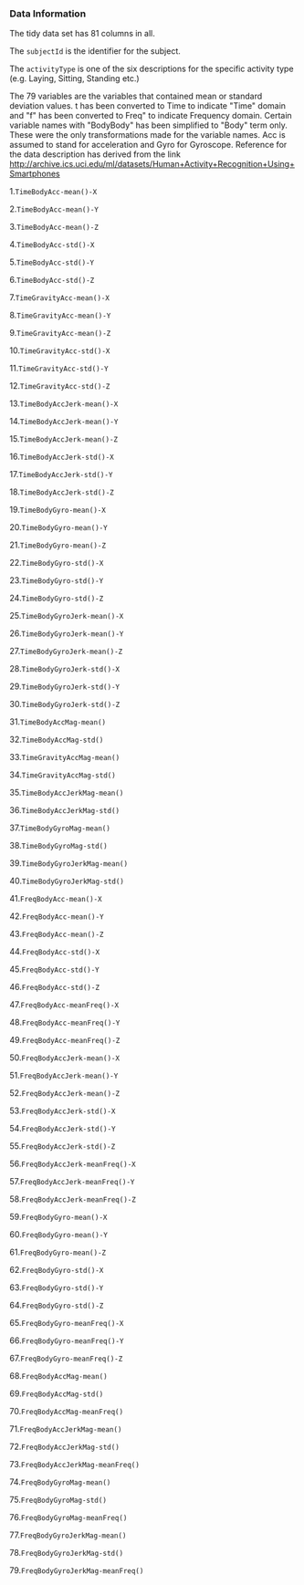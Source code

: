 ### Data Information

The tidy data set has 81 columns in all.

The `subjectId` is the identifier for the subject.

The `activityType` is one of the six descriptions for the specific activity type (e.g. Laying, Sitting, Standing etc.)

The 79 variables are the variables that contained mean or standard deviation values.
t has been converted to Time to indicate "Time" domain and "f" has been converted to Freq" to indicate Frequency domain.
Certain variable names with "BodyBody" has been simplified to "Body" term only.
These were the only transformations made for the variable names.
Acc is assumed to stand for acceleration and Gyro for Gyroscope.
Reference for the data description has derived from the link
http://archive.ics.uci.edu/ml/datasets/Human+Activity+Recognition+Using+Smartphones

1.`TimeBodyAcc-mean()-X`

2.`TimeBodyAcc-mean()-Y`

3.`TimeBodyAcc-mean()-Z`

4.`TimeBodyAcc-std()-X`

5.`TimeBodyAcc-std()-Y`

6.`TimeBodyAcc-std()-Z`

7.`TimeGravityAcc-mean()-X`

8.`TimeGravityAcc-mean()-Y`

9.`TimeGravityAcc-mean()-Z`

10.`TimeGravityAcc-std()-X`

11.`TimeGravityAcc-std()-Y`

12.`TimeGravityAcc-std()-Z`

13.`TimeBodyAccJerk-mean()-X`

14.`TimeBodyAccJerk-mean()-Y`

15.`TimeBodyAccJerk-mean()-Z`

16.`TimeBodyAccJerk-std()-X`

17.`TimeBodyAccJerk-std()-Y`

18.`TimeBodyAccJerk-std()-Z`

19.`TimeBodyGyro-mean()-X`

20.`TimeBodyGyro-mean()-Y`

21.`TimeBodyGyro-mean()-Z`

22.`TimeBodyGyro-std()-X`

23.`TimeBodyGyro-std()-Y`

24.`TimeBodyGyro-std()-Z`

25.`TimeBodyGyroJerk-mean()-X`

26.`TimeBodyGyroJerk-mean()-Y`

27.`TimeBodyGyroJerk-mean()-Z`

28.`TimeBodyGyroJerk-std()-X`

29.`TimeBodyGyroJerk-std()-Y`

30.`TimeBodyGyroJerk-std()-Z`

31.`TimeBodyAccMag-mean()`

32.`TimeBodyAccMag-std()`

33.`TimeGravityAccMag-mean()`

34.`TimeGravityAccMag-std()`

35.`TimeBodyAccJerkMag-mean()`

36.`TimeBodyAccJerkMag-std()`

37.`TimeBodyGyroMag-mean()`

38.`TimeBodyGyroMag-std()`

39.`TimeBodyGyroJerkMag-mean()`

40.`TimeBodyGyroJerkMag-std()`

41.`FreqBodyAcc-mean()-X`

42.`FreqBodyAcc-mean()-Y`

43.`FreqBodyAcc-mean()-Z`

44.`FreqBodyAcc-std()-X`

45.`FreqBodyAcc-std()-Y`

46.`FreqBodyAcc-std()-Z`

47.`FreqBodyAcc-meanFreq()-X`

48.`FreqBodyAcc-meanFreq()-Y`

49.`FreqBodyAcc-meanFreq()-Z`

50.`FreqBodyAccJerk-mean()-X`

51.`FreqBodyAccJerk-mean()-Y`

52.`FreqBodyAccJerk-mean()-Z`

53.`FreqBodyAccJerk-std()-X`

54.`FreqBodyAccJerk-std()-Y`

55.`FreqBodyAccJerk-std()-Z`

56.`FreqBodyAccJerk-meanFreq()-X`

57.`FreqBodyAccJerk-meanFreq()-Y`

58.`FreqBodyAccJerk-meanFreq()-Z`

59.`FreqBodyGyro-mean()-X`

60.`FreqBodyGyro-mean()-Y`

61.`FreqBodyGyro-mean()-Z`

62.`FreqBodyGyro-std()-X`

63.`FreqBodyGyro-std()-Y`

64.`FreqBodyGyro-std()-Z`

65.`FreqBodyGyro-meanFreq()-X`

66.`FreqBodyGyro-meanFreq()-Y`

67.`FreqBodyGyro-meanFreq()-Z`

68.`FreqBodyAccMag-mean()`

69.`FreqBodyAccMag-std()`

70.`FreqBodyAccMag-meanFreq()`

71.`FreqBodyAccJerkMag-mean()`

72.`FreqBodyAccJerkMag-std()`

73.`FreqBodyAccJerkMag-meanFreq()`

74.`FreqBodyGyroMag-mean()`

75.`FreqBodyGyroMag-std()`

76.`FreqBodyGyroMag-meanFreq()`

77.`FreqBodyGyroJerkMag-mean()`

78.`FreqBodyGyroJerkMag-std()`

79.`FreqBodyGyroJerkMag-meanFreq()`


